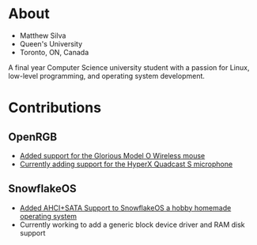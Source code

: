 # About
* Matthew Silva
* Queen's University
* Toronto, ON, Canada

A final year Computer Science university student with a passion for Linux, low-level programming, and operating system development.

# Contributions
## OpenRGB
* [Added support for the Glorious Model O Wireless mouse](https://gitlab.com/CalcProgrammer1/OpenRGB/-/merge_requests/1218)
* [Currently adding support for the HyperX Quadcast S microphone](https://gitlab.com/thesilvanator/OpenRGB/-/tree/hyperx-quadcast-s)

## SnowflakeOS
* [Added AHCI+SATA Support to SnowflakeOS a hobby homemade operating system](https://github.com/29jm/SnowflakeOS/pull/39)
* Currently working to add a generic block device driver and RAM disk support
